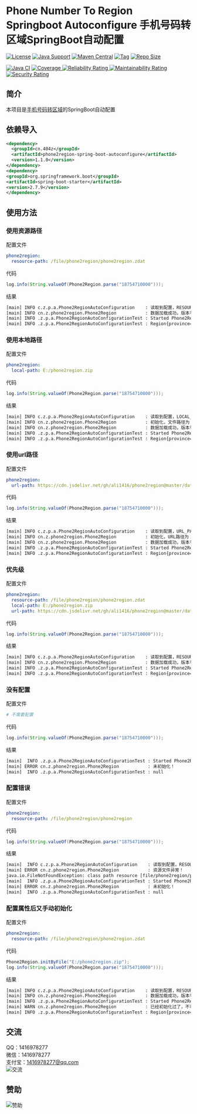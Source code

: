 # Phone Number To Region Springboot Autoconfigure 手机号码转区域SpringBoot自动配置

[![License](https://img.shields.io/github/license/ali1416/phone2region-spring-boot-autoconfigure?label=License)](https://opensource.org/licenses/BSD-3-Clause)
[![Java Support](https://img.shields.io/badge/Java-8+-green)](https://openjdk.org/)
[![Maven Central](https://img.shields.io/maven-central/v/cn.404z/phone2region-spring-boot-autoconfigure?label=Maven%20Central)](https://mvnrepository.com/artifact/cn.404z/phone2region-spring-boot-autoconfigure)
[![Tag](https://img.shields.io/github/v/tag/ali1416/phone2region-spring-boot-autoconfigure?label=Tag)](https://github.com/ALI1416/phone2region-spring-boot-autoconfigure/tags)
[![Repo Size](https://img.shields.io/github/repo-size/ali1416/phone2region-spring-boot-autoconfigure?label=Repo%20Size&color=success)](https://github.com/ALI1416/phone2region-spring-boot-autoconfigure)

[![Java CI](https://github.com/ALI1416/phone2region-spring-boot-autoconfigure/actions/workflows/ci.yml/badge.svg)](https://github.com/ALI1416/phone2region-spring-boot-autoconfigure/actions/workflows/ci.yml)
[![Coverage](https://sonarcloud.io/api/project_badges/measure?project=ALI1416_phone2region-spring-boot-autoconfigure&metric=coverage)
![Reliability Rating](https://sonarcloud.io/api/project_badges/measure?project=ALI1416_phone2region-spring-boot-autoconfigure&metric=reliability_rating)
![Maintainability Rating](https://sonarcloud.io/api/project_badges/measure?project=ALI1416_phone2region-spring-boot-autoconfigure&metric=sqale_rating)
![Security Rating](https://sonarcloud.io/api/project_badges/measure?project=ALI1416_phone2region-spring-boot-autoconfigure&metric=security_rating)](https://sonarcloud.io/summary/new_code?id=ALI1416_phone2region-spring-boot-autoconfigure)

## 简介

本项目是[手机号码转区域](https://github.com/ALI1416/phone2region)的SpringBoot自动配置

## 依赖导入

```xml
<dependency>
  <groupId>cn.404z</groupId>
  <artifactId>phone2region-spring-boot-autoconfigure</artifactId>
  <version>1.1.0</version>
</dependency>
<dependency>
<groupId>org.springframework.boot</groupId>
<artifactId>spring-boot-starter</artifactId>
<version>2.7.9</version>
</dependency>
```

## 使用方法

### 使用资源路径

配置文件

```yml
phone2region:
  resource-path: /file/phone2region/phone2region.zdat
```

代码

```java
log.info(String.valueOf(Phone2Region.parse("18754710000")));
```

结果

```txt
[main] INFO c.z.p.a.Phone2RegionAutoConfiguration    : 读取到配置，RESOURCE_PATH为：/file/phone2region/phone2region.zdat
[main] INFO cn.z.phone2region.Phone2Region           : 数据加载成功，版本号为：2302
[main] INFO .z.p.a.Phone2RegionAutoConfigurationTest : Started Phone2RegionAutoConfigurationTest in 0.442 seconds (JVM running for 0.931)
[main] INFO .z.p.a.Phone2RegionAutoConfigurationTest : Region{province='山东', city='济宁', zipCode='272000', areaCode='0537', isp='移动'}
```

### 使用本地路径

配置文件

```yml
phone2region:
  local-path: E:/phone2region.zip
```

代码

```java
log.info(String.valueOf(Phone2Region.parse("18754710000")));
```

结果

```txt
[main] INFO c.z.p.a.Phone2RegionAutoConfiguration    : 读取到配置，LOCAL_PATH为：E:/phone2region.zip
[main] INFO cn.z.phone2region.Phone2Region           : 初始化，文件路径为：E:/phone2region.zip
[main] INFO cn.z.phone2region.Phone2Region           : 数据加载成功，版本号为：2302
[main] INFO .z.p.a.Phone2RegionAutoConfigurationTest : Started Phone2RegionAutoConfigurationTest in 0.442 seconds (JVM running for 0.931)
[main] INFO .z.p.a.Phone2RegionAutoConfigurationTest : Region{province='山东', city='济宁', zipCode='272000', areaCode='0537', isp='移动'}
```

### 使用url路径

配置文件

```yml
phone2region:
  url-path: https://cdn.jsdelivr.net/gh/ali1416/phone2region@master/data/phone2region.zdat
```

代码

```java
log.info(String.valueOf(Phone2Region.parse("18754710000")));
```

结果

```txt
[main] INFO c.z.p.a.Phone2RegionAutoConfiguration    : 读取到配置，URL_PATH为：https://cdn.jsdelivr.net/gh/ali1416/phone2region@master/data/phone2region.zdat
[main] INFO cn.z.phone2region.Phone2Region           : 初始化，URL路径为：https://cdn.jsdelivr.net/gh/ali1416/phone2region@master/data/phone2region.zdat
[main] INFO cn.z.phone2region.Phone2Region           : 数据加载成功，版本号为：2302
[main] INFO .z.p.a.Phone2RegionAutoConfigurationTest : Started Phone2RegionAutoConfigurationTest in 0.442 seconds (JVM running for 0.931)
[main] INFO .z.p.a.Phone2RegionAutoConfigurationTest : Region{province='山东', city='济宁', zipCode='272000', areaCode='0537', isp='移动'}
```

### 优先级

配置文件

```yml
phone2region:
  resource-path: /file/phone2region/phone2region.zdat
  local-path: E:/phone2region.zip
  url-path: https://cdn.jsdelivr.net/gh/ali1416/phone2region@master/data/phone2region.zdat
```

代码

```java
log.info(String.valueOf(Phone2Region.parse("18754710000")));
```

结果

```txt
[main] INFO c.z.p.a.Phone2RegionAutoConfiguration    : 读取到配置，RESOURCE_PATH为：/file/phone2region/phone2region.zdat
[main] INFO cn.z.phone2region.Phone2Region           : 数据加载成功，版本号为：2302
[main] INFO .z.p.a.Phone2RegionAutoConfigurationTest : Started Phone2RegionAutoConfigurationTest in 0.442 seconds (JVM running for 0.931)
[main] INFO .z.p.a.Phone2RegionAutoConfigurationTest : Region{province='山东', city='济宁', zipCode='272000', areaCode='0537', isp='移动'}
```

### 没有配置

配置文件

```yml
# 不需要配置
```

代码

```java
log.info(String.valueOf(Phone2Region.parse("18754710000")));
```

结果
```txt
[main]  INFO .z.p.a.Phone2RegionAutoConfigurationTest : Started Phone2RegionAutoConfigurationTest in 0.442 seconds (JVM running for 0.931)
[main] ERROR cn.z.phone2region.Phone2Region           : 未初始化！
[main]  INFO .z.p.a.Phone2RegionAutoConfigurationTest : null
```

### 配置错误

配置文件

```yml
phone2region:
  resource-path: /file/phone2region/phone2region
```

代码

```java
log.info(String.valueOf(Phone2Region.parse("18754710000")));
```

结果

```txt
[main]  INFO c.z.p.a.Phone2RegionAutoConfiguration    : 读取到配置，RESOURCE_PATH为：/file/phone2region/phone2region
[main] ERROR cn.z.phone2region.Phone2Region           : 资源文件异常！
java.io.FileNotFoundException: class path resource [file/phone2region/phone2region] cannot be opened because it does not exist
[main]  INFO .z.p.a.Phone2RegionAutoConfigurationTest : Started Phone2RegionAutoConfigurationTest in 0.442 seconds (JVM running for 0.931)
[main] ERROR cn.z.phone2region.Phone2Region           : 未初始化！
[main]  INFO .z.p.a.Phone2RegionAutoConfigurationTest : null
```

### 配置属性后又手动初始化

配置文件

```yml
phone2region:
  resource-path: /file/phone2region/phone2region.zdat
```

代码

```java
Phone2Region.initByFile("E:/phone2region.zip");
log.info(String.valueOf(Phone2Region.parse("18754710000")));
```

结果

```txt
[main] INFO c.z.p.a.Phone2RegionAutoConfiguration    : 读取到配置，RESOURCE_PATH为：/file/phone2region/phone2region.zdat
[main] INFO cn.z.phone2region.Phone2Region           : 数据加载成功，版本号为：2302
[main] INFO .z.p.a.Phone2RegionAutoConfigurationTest : Started Phone2RegionAutoConfigurationTest in 0.442 seconds (JVM running for 0.931)
[main] WARN cn.z.phone2region.Phone2Region           : 已经初始化过了，不可重复初始化！
[main] INFO .z.p.a.Phone2RegionAutoConfigurationTest : Region{province='山东', city='济宁', zipCode='272000', areaCode='0537', isp='移动'}
```

## 交流

QQ：1416978277  
微信：1416978277  
支付宝：1416978277@qq.com  
![交流](https://cdn.jsdelivr.net/gh/ALI1416/ALI1416/image/contact.png)

## 赞助

![赞助](https://cdn.jsdelivr.net/gh/ALI1416/ALI1416/image/donate.png)
